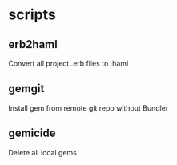 scripts
========

erb2haml
--------
Convert all project .erb files to .haml

gemgit
--------
Install gem from remote git repo without Bundler

gemicide
--------
Delete all local gems